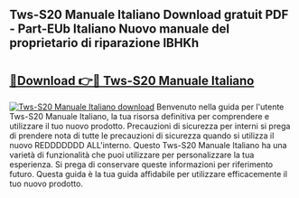 ## Tws-S20 Manuale Italiano Download gratuit PDF - Part-EUb Italiano Nuovo manuale del proprietario di riparazione lBHKh

# <h2><a href="http://dfelv12.blite.top/?on=Tws-S20+Manuale+Italiano">🔗Download 👉🔴 Tws-S20 Manuale Italiano</a></h2>

[![Tws-S20 Manuale Italiano download](https://i.imgur.com/lujVjoI.png)](http://dfelv12.blite.top/?on=Tws-S20+Manuale+Italiano)
Benvenuto nella guida per l'utente Tws-S20 Manuale Italiano, la tua risorsa definitiva per comprendere e utilizzare il tuo nuovo prodotto. Precauzioni di sicurezza per interni si prega di prendere nota di tutte le precauzioni di sicurezza quando si utilizza il nuovo REDDDDDDD ALL'interno. Questo Tws-S20 Manuale Italiano ha una varietà di funzionalità che puoi utilizzare per personalizzare la tua esperienza. Si prega di conservare queste informazioni per riferimento futuro. Questa guida è la tua guida affidabile per utilizzare efficacemente il tuo nuovo prodotto.
